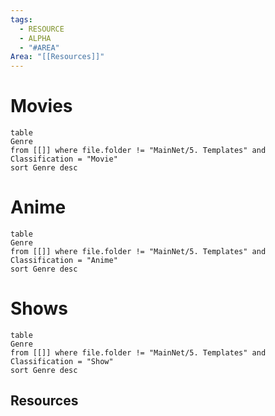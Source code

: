 ```yaml
---
tags:
  - RESOURCE
  - ALPHA
  - "#AREA"
Area: "[[Resources]]"
---
```


# Movies
```dataview
table
Genre
from [[]] where file.folder != "MainNet/5. Templates" and Classification = "Movie"
sort Genre desc
```

# Anime
```dataview
table
Genre
from [[]] where file.folder != "MainNet/5. Templates" and Classification = "Anime"
sort Genre desc
```

# Shows
```dataview
table
Genre
from [[]] where file.folder != "MainNet/5. Templates" and Classification = "Show"
sort Genre desc
```

## Resources
